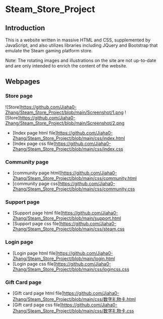 # Steam_Store_Project

## Introduction
This is a website written in massive HTML and CSS, supplemented by JavaScript, and also utilizes libraries including JQuery and Bootstrap that emulate the Steam gaming platform store. 

Note: The rotating images and illustrations on the site are not up-to-date and are only intended to enrich the content of the website.

## Webpages

### Store page
![Store]https://github.com/Jiaha0-Zhang/Steam_Store_Project/blob/main/Screenshot/1.png
![Store]https://github.com/Jiaha0-Zhang/Steam_Store_Project/blob/main/Screenshot/2.png
* [Index page html file]https://github.com/Jiaha0-Zhang/Steam_Store_Project/blob/main/css/index.html
* [Index page css file]https://github.com/Jiaha0-Zhang/Steam_Store_Project/blob/main/css/index.css

### Community page
* [community page html]https://github.com/Jiaha0-Zhang/Steam_Store_Project/blob/main/css/community.html
* [community page css]https://github.com/Jiaha0-Zhang/Steam_Store_Project/blob/main/css/community.css

### Support page
* [Support page html file]https://github.com/Jiaha0-Zhang/Steam_Store_Project/blob/main/support.html
* [Support page css file]https://github.com/Jiaha0-Zhang/Steam_Store_Project/blob/main/css/steam.css

### Login page
* [Login page html file]https://github.com/Jiaha0-Zhang/Steam_Store_Project/blob/main/login.html
* [Login page css file]https://github.com/Jiaha0-Zhang/Steam_Store_Project/blob/main/css/logincss.css

### Gift Card page
* [Gift card page html file]https://github.com/Jiaha0-Zhang/Steam_Store_Project/blob/main/css/数字礼物卡.html
* [Gift card page css file]https://github.com/Jiaha0-Zhang/Steam_Store_Project/blob/main/css/数字礼物卡.css


